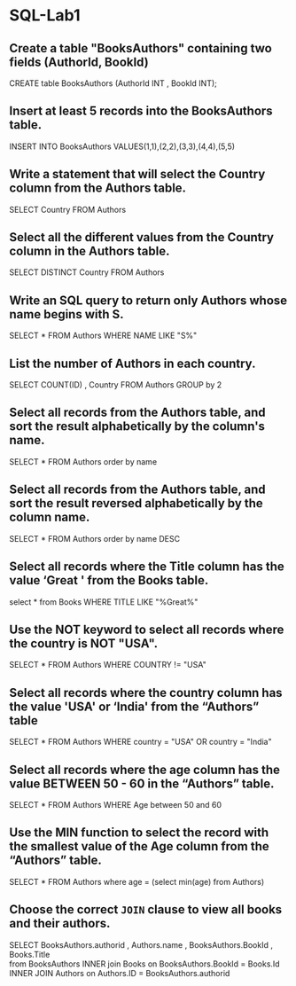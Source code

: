# SQL-Lab1
## Create a table "BooksAuthors" containing two fields (AuthorId, BookId)
  CREATE table BooksAuthors (AuthorId INT , BookId INT); 

## Insert at least 5 records into the BooksAuthors table.
 INSERT INTO BooksAuthors VALUES(1,1),(2,2),(3,3),(4,4),(5,5) 
## Write a statement that will select the Country column from the Authors table.

  SELECT Country FROM Authors
## Select all the different values from the Country column in the Authors table.
  SELECT  DISTINCT Country FROM Authors 
## Write an SQL query to return only Authors whose name begins with S.
 SELECT * FROM  Authors WHERE NAME LIKE "S%" 
##  List the number of Authors in each country.
 SELECT COUNT(ID) , Country FROM Authors GROUP by 2 
## Select all records from the Authors table, and sort the result alphabetically by the column's name.
SELECT * FROM Authors order by name 
## Select all records from the Authors table, and sort the result reversed alphabetically by the column name.
SELECT * FROM Authors order by   name DESC 
## Select all records where the Title column has the value ‘Great ' from the Books table.
 select * from Books WHERE TITLE LIKE "%Great%"
##  Use the NOT keyword to select all records where the country is NOT "USA".
SELECT  *  FROM Authors WHERE COUNTRY != "USA" 
##  Select all records where the country column has the value 'USA' or ‘India' from the “Authors” table
SELECT * FROM Authors WHERE country = "USA" OR country = "India" 

## Select all records where the age column has the value BETWEEN 50 - 60 in the “Authors” table.
SELECT * FROM  Authors WHERE Age between 50 and 60 
## Use the MIN function to select the record with the smallest value of the Age column from the “Authors” table.

SELECT * FROM Authors where  age = (select min(age) from Authors)
## Choose the correct `JOIN` clause to view all books and their authors.

SELECT BooksAuthors.authorid , Authors.name , BooksAuthors.BookId , Books.Title  
from BooksAuthors 
  INNER join Books on BooksAuthors.BookId = Books.Id
    INNER JOIN Authors on Authors.ID = BooksAuthors.authorid
